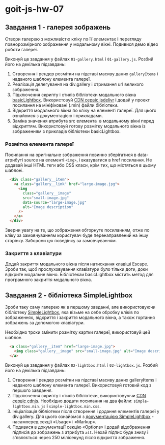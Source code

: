 # goit-js-hw-07

## Завдання 1 - галерея зображень
Створи галерею з можливістю кліку по її елементах і перегляду повнорозмірного зображення у модальному вікні. Подивися демо відео роботи галереї.

Виконуй це завдання у файлах `01-gallery.html` і `01-gallery.js`. Розбий його на декілька підзавдань:

1. Створення і рендер розмітки на підставі масиву даних `galleryItems` і наданого шаблону елемента галереї.
1. Реалізація делегування на div.gallery і отримання url великого зображення.
1. Підключення скрипту і стилів бібліотеки модального вікна [basicLightbox](https://basiclightbox.electerious.com/). Використовуй [CDN сервіс jsdelivr](https://www.jsdelivr.com/package/npm/basiclightbox?path=dist) і додай у проект посилання на мініфіковані (.min) файли бібліотеки.
1. Відкриття модального вікна по кліку на елементі галереї. Для цього ознайомся з документацією і прикладами.
1. Заміна значення атрибута src елемента <img> в модальному вікні перед відкриттям. Використовуй готову розмітку модального вікна із зображенням з прикладів бібліотеки basicLightbox.

### Розмітка елемента галереї
Посилання на оригінальне зображення повинно зберігатися в data-атрибуті source на елементі `<img>`, і вказуватися в href посилання. Не додавай інші HTML теги або CSS класи, крім тих, що містяться в цьому шаблоні.
```HTML
  <div class="gallery__item">
    <a class="gallery__link" href="large-image.jpg">
      <img
        class="gallery__image"
        src="small-image.jpg"
        data-source="large-image.jpg"
        alt="Image description"
      />
    </a>
  </div>
```

Зверни увагу на те, що зображення обгорнуте посиланням, отже по кліку за замовчуванням користувач буде перенаправлений на іншу сторінку. Заборони цю поведінку за замовчуванням.

### Закриття з клавіатури

Додай закриття модального вікна після натискання клавіші Escape. Зроби так, щоб прослуховування клавіатури було тільки доти, доки відкрите модальне вікно. Бібліотекаи basicLightbox містить метод для програмного закриття модального вікна.

## Завдання 2 - бібліотека SimpleLightbox
Зроби таку саму галерею як в першому завданні, але використовуючи бібліотеку [SimpleLightbox](https://simplelightbox.com/), яка візьме на себе обробку кліків по зображеннях, відкриття і закриття модального вікна, а також гортання зображень за допомогою клавіатури.

Необхідно трохи змінити розмітку картки галереї, використовуй цей шаблон.
```HTML
  <a class="gallery__item" href="large-image.jpg">
    <img class="gallery__image" src="small-image.jpg" alt="Image description" />
  </a>
```

Виконуй це завдання у файлах `02-lightbox.html` і `02-lightbox.js`. Розбий його на декілька підзавдань:

1. Створення і рендер розмітки на підставі масиву даних galleryItems і наданого шаблону елемента галереї. Використовуй готовий код з першого завдання.
1. Підключення скрипту і стилів бібліотеки, використовуючи [CDN сервіс cdnjs](https://cdnjs.com/libraries/simplelightbox). Необхідно додати посилання на два файли: `simple-lightbox.min.js` і `simple-lightbox.min.css`.
1. Ініціалізація бібліотеки після створення і додання елементів галереї у div.gallery. Для цього ознайомся з [документацією SimpleLightbox](https://simplelightbox.com/) - насамперед секції «Usage» і «Markup».
1. Подивися в документації секцію «Options» і додай відображення підписів до зображень з атрибута `alt`. Нехай підпис буде знизу і з'являється через 250 мілісекунд після відкриття зображення.
